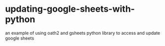 # updating-google-sheets-with-python
an example of using oath2 and gsheets python library to access and update google sheets
